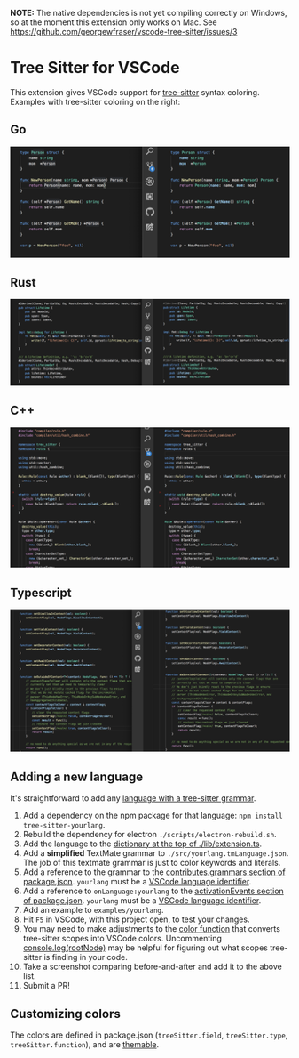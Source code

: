 **NOTE:** The native dependencies is not yet compiling correctly on Windows, so at the moment this extension only works on Mac. See https://github.com/georgewfraser/vscode-tree-sitter/issues/3

# Tree Sitter for VSCode

This extension gives VSCode support for [tree-sitter](http://tree-sitter.github.io/tree-sitter/) syntax coloring. Examples with tree-sitter coloring on the right:

## Go

![Go](./screenshots/go.png)

## Rust

![Rust](./screenshots/rust.png)

## C++

![C++](./screenshots/cpp.png)

## Typescript

![Typescript](./screenshots/typescript.png)

## Adding a new language

It's straightforward to add any [language with a tree-sitter grammar](https://tree-sitter.github.io/tree-sitter/).

1. Add a dependency on the npm package for that language: `npm install tree-sitter-yourlang`.
2. Rebuild the dependency for electron `./scripts/electron-rebuild.sh`.
3. Add the language to the [dictionary at the top of ./lib/extension.ts](https://github.com/georgewfraser/vscode-tree-sitter/blob/fb4400b78481845c6a8497d079508d28aea25c19/src/extension.ts#L6).
4. Add a **simplified** TextMate grammar to `./src/yourlang.tmLanguage.json`. The job of this textmate grammar is just to color keywords and literals.
5. Add a reference to the grammar to the [contributes.grammars section of package.json](https://github.com/georgewfraser/vscode-tree-sitter/blob/fb4400b78481845c6a8497d079508d28aea25c19/package.json#L26). `yourlang` must be a [VSCode language identifier](https://code.visualstudio.com/docs/languages/identifiers).
6. Add a reference to `onLanguage:yourlang` to the [activationEvents section of package.json](https://github.com/georgewfraser/vscode-tree-sitter/blob/fb4400b78481845c6a8497d079508d28aea25c19/package.json#L18). `yourlang` must be a [VSCode language identifier](https://code.visualstudio.com/docs/languages/identifiers).
7. Add an example to `examples/yourlang`.
8. Hit `F5` in VSCode, with this project open, to test your changes.
9. You may need to make adjustments to the [color function](https://github.com/georgewfraser/vscode-tree-sitter/blob/fb4400b78481845c6a8497d079508d28aea25c19/src/extension.ts#L135) that converts tree-sitter scopes into VSCode colors. Uncommenting [console.log(rootNode)](https://github.com/georgewfraser/vscode-tree-sitter/blob/fb4400b78481845c6a8497d079508d28aea25c19/src/extension.ts#L123) may be helpful for figuring out what scopes tree-sitter is finding in your code.
10. Take a screenshot comparing before-and-after and add it to the above list.
12. Submit a PR!

## Customizing colors

The colors are defined in package.json (`treeSitter.field`, `treeSitter.type`, `treeSitter.function`), and are [themable](https://code.visualstudio.com/api/extension-guides/color-theme).
